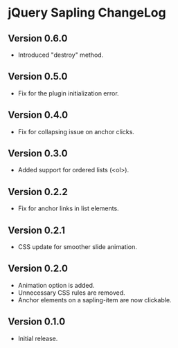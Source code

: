jQuery Sapling ChangeLog
===========================

Version 0.6.0
------------
- Introduced "destroy" method.

Version 0.5.0
------------
- Fix for the plugin initialization error.

Version 0.4.0
------------
- Fix for collapsing issue on anchor clicks.

Version 0.3.0
------------
- Added support for ordered lists (&lt;ol&gt;).

Version 0.2.2
------------
- Fix for anchor links in list elements.

Version 0.2.1
------------
- CSS update for smoother slide animation.

Version 0.2.0
------------
- Animation option is added.
- Unnecessary CSS rules are removed.
- Anchor elements on a sapling-item are now clickable.

Version 0.1.0
------------
- Initial release.